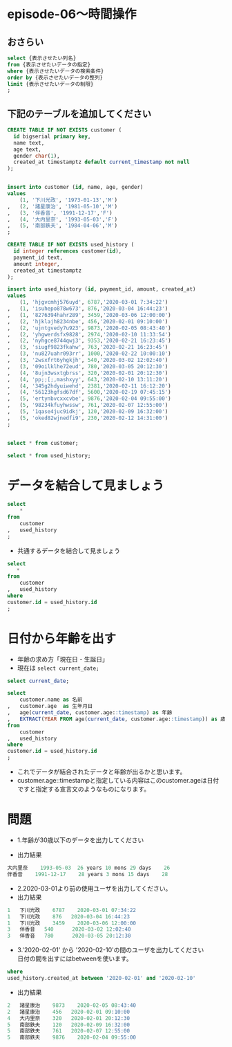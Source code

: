 # episode-06〜時間操作

## おさらい
``` sql
select {表示させたい列名} 
from {表示させたいデータの指定}
where {表示させたいデータの検索条件}
order by {表示させたいデータの整列}
limit {表示させたいデータの制限}
;
```

## 下記のテーブルを追加してください


``` sql
CREATE TABLE IF NOT EXISTS customer (
  id bigserial primary key,
  name text,
  age text,
  gender char(1),
  created_at timestamptz default current_timestamp not null
);


insert into customer (id, name, age, gender)
values 
    (1, '下川光政', '1973-01-13','M')
,   (2, '諸星康治', '1981-05-10','M')
,   (3, '伴香音', '1991-12-17','F')
,   (4, '大内里奈', '1993-05-03','F')
,   (5, '南部鉄夫', '1984-04-06','M')
;

CREATE TABLE IF NOT EXISTS used_history (
  id integer references customer(id),
  payment_id text,
  amount integer,
  created_at timestamptz
);

insert into used_history (id, payment_id, amount, created_at)
values 
    (1, 'hjgvcmhj576uyd', 6787,'2020-03-01 7:34:22')
,   (1, 'isuhepo878w673', 876,'2020-03-04 16:44:23')
,   (1, '8276394hahr289', 3459,'2020-03-06 12:00:00')
,   (2, 'hjklajh8234nbe', 456,'2020-02-01 09:10:00')
,   (2, 'ujntgvedy7u923', 9873,'2020-02-05 08:43:40')
,   (2, 'yhgwerdsfx9828', 2974,'2020-02-10 11:33:54')
,   (2, 'nyhgce8744qwj3', 9353,'2020-02-21 16:23:45')
,   (3, 'siugf9823fkahw', 763,'2020-02-21 16:23:45')
,   (3, 'nu827uahr093rr', 1000,'2020-02-22 10:00:10')
,   (3, '2wsxfrt6yhgkjh', 540,'2020-03-02 12:02:40')
,   (3, '09oilklhe72eud', 780,'2020-03-05 20:12:30')
,   (4, '8ujn3wsxtgbrss', 320,'2020-02-01 20:12:30')
,   (4, 'pp;;[;,mashxyy', 643,'2020-02-10 13:11:20')
,   (4, '345g2hdyuiwehd', 2381,'2020-02-11 16:12:20')
,   (4, '56123hgfsd67df', 5600,'2020-02-19 07:45:15')
,   (5, 'ertynbvcxxcvbe', 9876,'2020-02-04 09:55:00')
,   (5, '98234kfuyhwssw', 761,'2020-02-07 12:55:00')
,   (5, '1qase4juc9idkj', 120,'2020-02-09 16:32:00')
,   (5, 'oked82wjnedfi9', 230,'2020-02-12 14:31:00')
;


select * from customer;

select * from used_history;

```


# データを結合して見ましょう

``` sql
select 
    * 
from 
    customer
,   used_history
;
```

- 共通するデータを結合して見ましょう

``` sql
select 
   * 
from 
    customer
,   used_history
where 
customer.id = used_history.id
;
```

# 日付から年齢を出す

- 年齢の求め方「現在日 - 生誕日」
- 現在は `select current_date;`

``` sql
select current_date;

select 
    customer.name as 名前
,   customer.age  as 生年月日
,   age(current_date, customer.age::timestamp) as 年齢
,   EXTRACT(YEAR FROM age(current_date, customer.age::timestamp)) as 歳
from 
    customer
,   used_history
where 
customer.id = used_history.id
;

```
- これでデータが結合されたデータと年齢が出るかと思います。
- customer.age::timestampと指定している内容はこのcustomer.ageは日付ですと指定する宣言文のようなものになります。

# 問題
- 1.年齢が30歳以下のデータを出力してください

- 出力結果
``` sql
大内里奈	1993-05-03	26 years 10 mons 29 days	26
伴香音	   1991-12-17	 28 years 3 mons 15 days	28
```

- 2.2020-03-01より前の使用ユーザを出力してください。
- 出力結果
``` sql
1	下川光政	6787	2020-03-01 07:34:22
1	下川光政	876	  2020-03-04 16:44:23
1	下川光政	3459	2020-03-06 12:00:00
3	伴香音	  540	   2020-03-02 12:02:40
3	伴香音	  780	   2020-03-05 20:12:30
```


- 3.'2020-02-01' から '2020-02-10'の間のユーザを出力してください  
日付の間を出すにはbetweenを使います。

``` sql
where 
used_history.created_at between '2020-02-01' and '2020-02-10'
```

- 出力結果
``` sql
2	諸星康治	9873	2020-02-05 08:43:40
2	諸星康治	456	  2020-02-01 09:10:00
4	大内里奈	320	  2020-02-01 20:12:30
5	南部鉄夫	120	  2020-02-09 16:32:00
5	南部鉄夫	761	  2020-02-07 12:55:00
5	南部鉄夫	9876	2020-02-04 09:55:00
```


